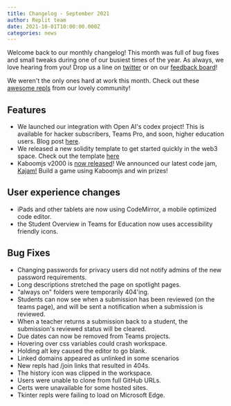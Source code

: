 ```yaml
---
title: Changelog - September 2021
author: Replit team
date: 2021-10-01T10:00:00.000Z
categories: news
---
```


Welcome back to our monthly changelog! This month was full of bug fixes and small tweaks during one of our busiest times of the year. As always, we love hearing from you! Drop us a line on [twitter](https://twitter.com/replit) or on our [feedback board](https://replit.canny.io/feedback)!

We weren't the only ones hard at work this month. Check out these [awesome repls](https://replit.com/talk/announcements/Monthly-Repls-September-2021/146287) from our lovely community!

## Features
- We launched our integration with Open AI's codex project! This is available for hacker subscribers, Teams Pro, and soon, higher education users. Blog post [here](https://blog.replit.com/codex?beta=0).
- We released a new solidity template to get started quickly in the web3 space. Check out the template [here](https://replit.com/@replit/Solidity-starter-beta?v=1)
- Kaboomjs v2000 is [now released](https://blog.replit.com/kaboom2000?)! We announced our latest code jam, [Kajam!](https://t.co/xjNisG5l2s?amp=1) Build a game using Kaboomjs and win prizes!

## User experience changes
- iPads and other tablets are now using CodeMirror, a mobile optimized code editor.
- the Student Overview in Teams for Education now uses accessibility friendly icons.
   
## Bug Fixes
- Changing passwords for privacy users did not notify admins of the new password requirements.
- Long descriptions stretched the page on spotlight pages.
- "always on" folders were temporarily 404'ing.
- Students can now see when a submission has been reviewed (on the teams page), and will be sent a notification when a submission is reviewed.
- When a teacher returns a submission back to a student, the submission's reviewed status will be cleared.
- Due dates can now be removed from Teams projects.
- Hovering over css variables could crash workspace.
- Holding alt key caused the editor to go blank.
- Linked domains appeared as unlinked in some scenarios
- New repls had /join links that resulted in 404s.
- The history icon was clipped in the workspace.
- Users were unable to clone from full GitHub URLs.
- Certs were unavailable for some hosted sites.
- Tkinter repls were failing to load on Microsoft Edge.

